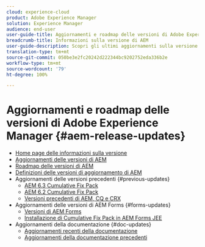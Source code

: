 ```yaml
---
cloud: experience-cloud
product: Adobe Experience Manager
solution: Experience Manager
audience: end-user
user-guide-title: Aggiornamenti e roadmap delle versioni di Adobe Experience Manager
breadcrumb-title: Informazioni sulla versione di AEM
user-guide-description: Scopri gli ultimi aggiornamenti sulla versione di AEM.
translation-type: tm+mt
source-git-commit: 050be3e2fc20242d222344bc9202752eda336b2e
workflow-type: tm+mt
source-wordcount: '79'
ht-degree: 100%

---
```



# Aggiornamenti e roadmap delle versioni di Adobe Experience Manager {#aem-release-updates}

+ [Home page delle informazioni sulla versione](home.md)
+ [Aggiornamenti delle versioni di AEM](aem-releases-updates.md)
+ [Roadmap delle versioni di AEM](update-releases-roadmap.md)
+ [Definizioni delle versioni di aggiornamento di AEM](update-release-vehicle-definitions.md)
+ Aggiornamenti delle versioni precedenti {#previous-updates}
   + [AEM 6.3 Cumulative Fix Pack](release-notes-aem-6-3-cumulative-fix-pack.md)
   + [AEM 6.2 Cumulative Fix Pack](release-notes-aem-6-2-cumulative-fix-pack.md)
   + [Versioni precedenti di AEM, CQ e CRX](aem-previous-versions.md)
+ Aggiornamenti delle versioni di AEM Forms {#forms-updates}
   + [Versioni di AEM Forms](aem-forms-releases.md)
   + [Installazione di Cumulative Fix Pack in AEM Forms JEE](install-cfp-aem-forms-jee.md)
+ Aggiornamenti della documentazione {#doc-updates}
   + [Aggiornamenti recenti della documentazione](documentation-updates.md)
   + [Aggiornamenti della documentazione precedenti](previous-documentation-updates.md)
